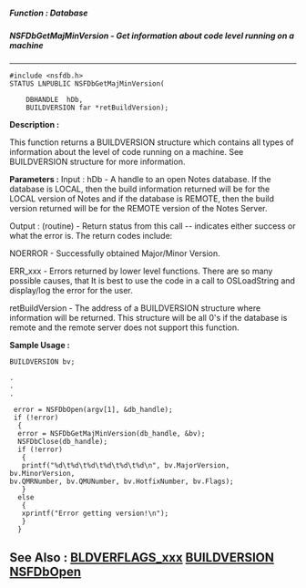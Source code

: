 ##### Function : Database
##### NSFDbGetMajMinVersion - Get information about code level running on a machine
---
```
#include <nsfdb.h>
STATUS LNPUBLIC NSFDbGetMajMinVersion(

	DBHANDLE  hDb,
	BUILDVERSION far *retBuildVersion);
```
**Description :**

This function returns a BUILDVERSION structure which contains all types of 
information about the level of code running on a machine.  See BUILDVERSION 
structure for more information.

**Parameters :**
Input :
hDb  -  A handle to an open Notes database.  If the database is LOCAL, then the build information returned will be for the LOCAL version of Notes and if the database is REMOTE, then the build version returned will be for the REMOTE version of the Notes Server.

Output :
(routine)  -  Return status from this call -- indicates either success or what the error is. The return codes include:

NOERROR - Successfully obtained Major/Minor Version.

ERR_xxx - Errors returned by lower level functions.  There are so many possible causes, that It is best to use the code in a call to OSLoadString and display/log the error for the user.


retBuildVersion  -  The address of a BUILDVERSION structure where information will be returned.  This structure will be all 0's if the database is remote and the remote server does not support this function.


**Sample Usage :**
```
BUILDVERSION bv;

.
.
.

 error = NSFDbOpen(argv[1], &db_handle);
 if (!error)
  {
  error = NSFDbGetMajMinVersion(db_handle, &bv);
  NSFDbClose(db_handle);
  if (!error)
   {
   printf("%d\t%d\t%d\t%d\t%d\t%d\n", bv.MajorVersion, bv.MinorVersion, 
bv.QMRNumber, bv.QMUNumber, bv.HotfixNumber, bv.Flags);
   }
  else
   {
   xprintf("Error getting version!\n");
   }
  }
```
**See Also :**
[BLDVERFLAGS_xxx](/reference/Symb/BLDVERFLAGS_xxx)
[BUILDVERSION](/reference/Data/BUILDVERSION)
[NSFDbOpen](/reference/Func/NSFDbOpen)
---
